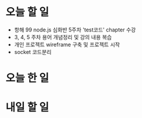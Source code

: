 # 오늘 할 일

- 항해 99 node.js 심화반 5주차 'test코드' chapter 수강
- 3, 4, 5 주차 용어 개념정리 및 강의 내용 복습
- 개인 프로젝트 wireframe 구축 및 프로젝트 시작
- socket 코드분리

# 오늘 한 일

# 내일 할 일
